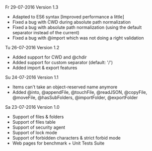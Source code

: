Fr 29-07-2016
Version 1.3
- Adapted to ES6 syntax [Improved performance a little]
- Fixed a bug with CWD during absolute path normalization
- Fixed a bug with absolute path normalization (using the default separator instead of the current)
- Fixed a bug with @import which was not doing a right validation

Tu 26-07-2016
Version 1.2
- Added support for CWD and @chdir
- Added support for custom separator (default: '/')
- Added import & export features

Su 24-07-2016
Version 1.1
- Items can't take an object-reserved name anymore
- Added @into, @appendFile, @touchFile,  @readJSON, @copyFile, @moveFile, @hasSubFolders, @importFolder, @exportFolder

Sa 23-07-2016
Version 1.0
- Support of files & folders
- Support of files table
- Support of security agent
- Support of lock mode
- Support of forbidden characters & strict forbid mode
- Web pages for benchmark + Unit Tests Suite

